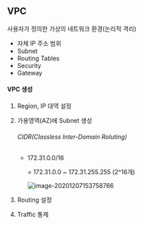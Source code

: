 ## VPC

사용자가 정의한 가상의 네트워크 환경(논리적 격리)

- 자체 IP 주소 범위
- Subnet
- Routing Tables
- Security
- Gateway

#### VPC 생성

1. Region, IP 대역 설정

2. 가용영역(AZ)에 Subnet 생성

   ###### CIDR(Classless Inter-Domain Roluting)

   - 172.31.0.0/16

     = 172.31.0.0 ~ 172.31.255.255 (2^16개)

     ![image-20201207153758766](C:\Users\jihong.kim\AppData\Roaming\Typora\typora-user-images\image-20201207153758766.png)

3. Routing 설정

4. Traffic 통제